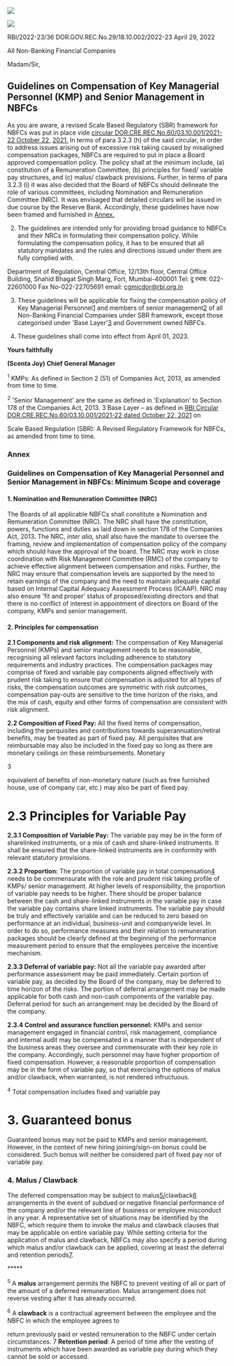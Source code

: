 ![](_page_0_Picture_1.jpeg)

![](_page_0_Picture_3.jpeg)

RBI/2022-23/36 DOR.GOV.REC.No.29/18.10.002/2022-23 April 29, 2022

All Non-Banking Financial Companies

Madam/Sir,

## **Guidelines on Compensation of Key Managerial Personnel (KMP) and Senior Management in NBFCs**

As you are aware, a revised Scale Based Regulatory (SBR) framework for NBFCs was put in place vide [circular DOR.CRE.REC.No.60/03.10.001/2021-22 October 22,](https://www.rbi.org.in/Scripts/NotificationUser.aspx?Id=12179&Mode=0)  [2021.](https://www.rbi.org.in/Scripts/NotificationUser.aspx?Id=12179&Mode=0) In terms of para 3.2.3 (h) of the said circular, in order to address issues arising out of excessive risk taking caused by misaligned compensation packages, NBFCs are required to put in place a Board approved compensation policy. The policy shall at the minimum include, (a) constitution of a Remuneration Committee, (b) principles for fixed/ variable pay structures, and (c) malus/ clawback provisions. Further, in terms of para 3.2.3 (i) it was also decided that the Board of NBFCs should delineate the role of various committees, including Nomination and Remuneration Committee (NRC). It was envisaged that detailed circulars will be issued in due course by the Reserve Bank. Accordingly, these guidelines have now been framed and furnished in [Annex.](#page-2-0)

2. The guidelines are intended only for providing broad guidance to NBFCs and their NRCs in formulating their compensation policy. While formulating the compensation policy, it has to be ensured that all statutory mandates and the rules and directions issued under them are fully complied with.

Department of Regulation, Central Office, 12/13th floor, Central Office Building, Shahid Bhagat Singh Marg, Fort, Mumbai-400001 Tel: दू रभाष: 022-22601000 Fax No-022-22705691 email: cgmicdor@rbi.org.in

3. These guidelines will be applicable for fixing the compensation policy of Key Managerial Personnel[1](#page-1-0) and members of senior management[2](#page-1-1) of all Non-Banking Financial Companies under SBR framework, except those categorised under 'Base Layer'[3](#page-1-2) and Government owned NBFCs.

4. These guidelines shall come into effect from April 01, 2023.

**Yours faithfully**

**(Scenta Joy) Chief General Manager** 

<sup>1</sup> KMPs: As defined in Section 2 (51) of Companies Act, 2013, as amended from time to time.

<span id="page-1-1"></span><span id="page-1-0"></span><sup>2</sup> 'Senior Management' are the same as defined in 'Explanation' to Section 178 of the Companies Act, 2013. 3 Base Layer – as defined in [RBI Circular DOR.CRE.REC.No.60/03.10.001/2021-22 dated October 22, 2021](https://www.rbi.org.in/Scripts/NotificationUser.aspx?Id=12179&Mode=0) on

<span id="page-1-2"></span>Scale Based Regulation (SBR): A Revised Regulatory Framework for NBFCs, as amended from time to time.

### **Annex**

### <span id="page-2-0"></span>**Guidelines on Compensation of Key Managerial Personnel and Senior Management in NBFCs: Minimum Scope and coverage**

#### **1. Nomination and Remuneration Committee (NRC)**

The Boards of all applicable NBFCs shall constitute a Nomination and Remuneration Committee (NRC). The NRC shall have the constitution, powers, functions and duties as laid down in section 178 of the Companies Act, 2013. The NRC, *inter alia,* shall also have the mandate to oversee the framing, review and implementation of compensation policy of the company which should have the approval of the board. The NRC may work in close coordination with Risk Management Committee (RMC) of the company to achieve effective alignment between compensation and risks. Further, the NRC may ensure that compensation levels are supported by the need to retain earnings of the company and the need to maintain adequate capital based on Internal Capital Adequacy Assessment Process (ICAAP). NRC may also ensure 'fit and proper' status of proposed/existing directors and that there is no conflict of interest in appointment of directors on Board of the company, KMPs and senior management.

#### **2. Principles for compensation**

**2.1 Components and risk alignment:** The compensation of Key Managerial Personnel (KMPs) and senior management needs to be reasonable, recognising all relevant factors including adherence to statutory requirements and industry practices. The compensation packages may comprise of fixed and variable pay components aligned effectively with prudent risk taking to ensure that compensation is adjusted for all types of risks, the compensation outcomes are symmetric with risk outcomes, compensation pay-outs are sensitive to the time horizon of the risks, and the mix of cash, equity and other forms of compensation are consistent with risk alignment.

**2.2 Composition of Fixed Pay:** All the fixed items of compensation, including the perquisites and contributions towards superannuation/retiral benefits, may be treated as part of fixed pay. All perquisites that are reimbursable may also be included in the fixed pay so long as there are monetary ceilings on these reimbursements. Monetary

3

equivalent of benefits of non-monetary nature (such as free furnished house, use of company car, etc.) may also be part of fixed pay.

# **2.3 Principles for Variable Pay**

**2.3.1 Composition of Variable Pay:** The variable pay may be in the form of sharelinked instruments, or a mix of cash and share-linked instruments. It shall be ensured that the share-linked instruments are in conformity with relevant statutory provisions.

**2.3.2 Proportion:** The proportion of variable pay in total compensation[4](#page-3-0) needs to be commensurate with the role and prudent risk taking profile of KMPs/ senior management. At higher levels of responsibility, the proportion of variable pay needs to be higher. There should be proper balance between the cash and share-linked instruments in the variable pay in case the variable pay contains share linked instruments. The variable pay should be truly and effectively variable and can be reduced to zero based on performance at an individual, business-unit and companywide level. In order to do so, performance measures and their relation to remuneration packages should be clearly defined at the beginning of the performance measurement period to ensure that the employees perceive the incentive mechanism.

**2.3.3 Deferral of variable pay:** Not all the variable pay awarded after performance assessment may be paid immediately. Certain portion of variable pay, as decided by the Board of the company, may be deferred to time horizon of the risks. The portion of deferral arrangement may be made applicable for both cash and non-cash components of the variable pay. Deferral period for such an arrangement may be decided by the Board of the company.

**2.3.4 Control and assurance function personnel:** KMPs and senior management engaged in financial control, risk management, compliance and internal audit may be compensated in a manner that is independent of the business areas they oversee and commensurate with their key role in the company. Accordingly, such personnel may have higher proportion of fixed compensation. However, a reasonable proportion of compensation may be in the form of variable pay, so that exercising the options of malus and/or clawback, when warranted, is not rendered infructuous.

<span id="page-3-0"></span> <sup>4</sup> Total compensation includes fixed and variable pay

# **3. Guaranteed bonus**

Guaranteed bonus may not be paid to KMPs and senior management. However, in the context of new hiring joining/sign-on bonus could be considered. Such bonus will neither be considered part of fixed pay nor of variable pay.

### **4. Malus / Clawback**

The deferred compensation may be subject to malus[5/](#page-4-0)clawback[6](#page-4-1) arrangements in the event of subdued or negative financial performance of the company and/or the relevant line of business or employee misconduct in any year. A representative set of situations may be identified by the NBFC, which require them to invoke the malus and clawback clauses that may be applicable on entire variable pay. While setting criteria for the application of malus and clawback, NBFCs may also specify a period during which malus and/or clawback can be applied, covering at least the deferral and retention periods[7](#page-4-2).

\*\*\*\*\*

<span id="page-4-0"></span><sup>5</sup> A **malus** arrangement permits the NBFC to prevent vesting of all or part of the amount of a deferred remuneration. Malus arrangement does not reverse vesting after it has already occurred.

<span id="page-4-1"></span><sup>6</sup> A **clawback** is a contractual agreement between the employee and the NBFC in which the employee agrees to

<span id="page-4-2"></span>return previously paid or vested remuneration to the NBFC under certain circumstances. 7 **Retention period**: A period of time after the vesting of instruments which have been awarded as variable pay during which they cannot be sold or accessed.